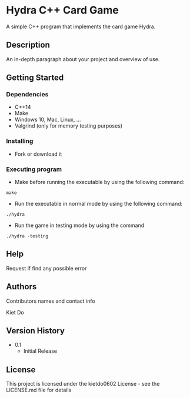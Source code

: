 # Hydra C++ Card Game

A simple C++ program that implements the card game Hydra.

## Description

An in-depth paragraph about your project and overview of use.

## Getting Started

### Dependencies

* C++14
* Make
* Windows 10, Mac, Linux, ...
* Valgrind (only for memory testing purposes)

### Installing

* Fork or download it

### Executing program

* Make before running the executable by using the following command:
```
make
```
* Run the executable in normal mode by using the following command:
```
./hydra
```
* Run the game in testing mode by using the command
```
./hydra -testing
```

## Help

Request if find any possible error

## Authors

Contributors names and contact info

Kiet Do

## Version History

* 0.1
    * Initial Release

## License

This project is licensed under the kietdo0602 License - see the LICENSE.md file for details

